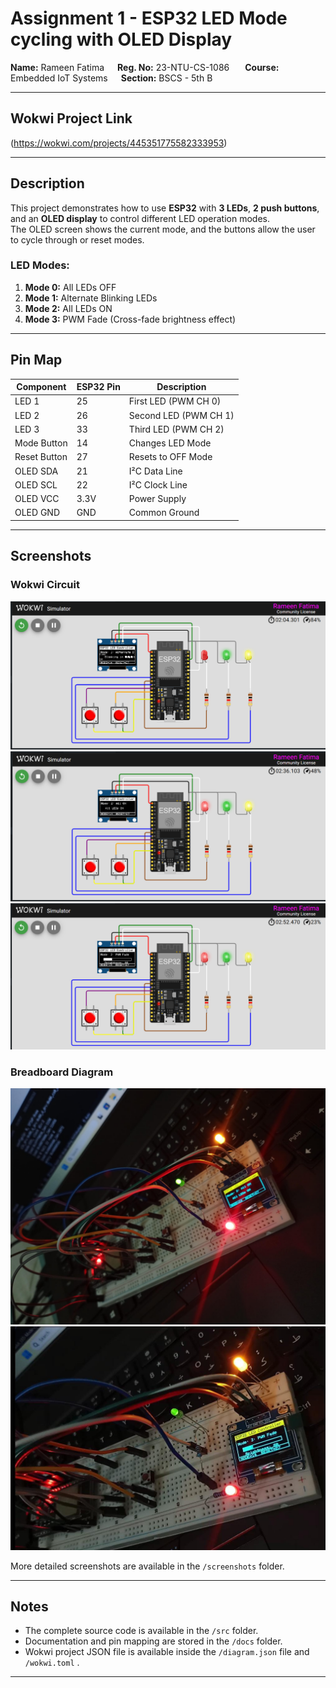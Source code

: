# Assignment 1 - ESP32 LED Mode cycling with OLED Display 
**Name:** Rameen Fatima  **Reg. No:** 23-NTU-CS-1086  
**Course:** Embedded IoT Systems  **Section:** BSCS - 5th B  

---

## Wokwi Project Link
(https://wokwi.com/projects/445351775582333953)

---

## Description
This project demonstrates how to use **ESP32** with **3 LEDs**, **2 push buttons**, and an **OLED display** to control different LED operation modes.  
The OLED screen shows the current mode, and the buttons allow the user to cycle through or reset modes.  

### LED Modes:
1. **Mode 0:** All LEDs OFF  
2. **Mode 1:** Alternate Blinking LEDs  
3. **Mode 2:** All LEDs ON  
4. **Mode 3:** PWM Fade (Cross-fade brightness effect)

---

## Pin Map

| Component      | ESP32 Pin  | Description |
|----------------|------------|--------------|
| LED 1          | 25         | First LED (PWM CH 0) |
| LED 2          | 26         | Second LED (PWM CH 1) |
| LED 3          | 33         | Third LED (PWM CH 2) |
| Mode Button    | 14         | Changes LED Mode |
| Reset Button   | 27         | Resets to OFF Mode |
| OLED SDA       | 21         | I²C Data Line |
| OLED SCL       | 22         | I²C Clock Line |
| OLED VCC       | 3.3V       | Power Supply |
| OLED GND       | GND        | Common Ground |

---

## Screenshots

### Wokwi Circuit
![Mode 1: Alternate Blinking](screenshots/Mode-1(Alternate_blinking).png)
![Mode 2: All ON](screenshots/Mode2(ALL-ON).png)
![Mode 3: PWM Fade](screenshots/Mode3(PWM-fade).png)

### Breadboard Diagram
![OLED Output](screenshots/Circuit_Mode2(ALL-ON).jpg)
![OLED Output](screenshots/Circuit_Mode3(PWM-fade).jpg)

More detailed screenshots are available in the `/screenshots` folder.

---

## Notes
- The complete source code is available in the `/src` folder.  
- Documentation and pin mapping are stored in the `/docs` folder.  
- Wokwi project JSON file is available inside the `/diagram.json` file and `/wokwi.toml` .   
---
